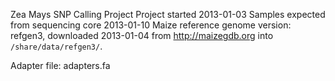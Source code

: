 Zea Mays SNP Calling Project
Project started 2013-01-03
Samples expected from sequencing core 2013-01-10
Maize reference genome version: refgen3, downloaded 2013-01-04 from
http://maizegdb.org into `/share/data/refgen3/`.

Adapter file: adapters.fa
